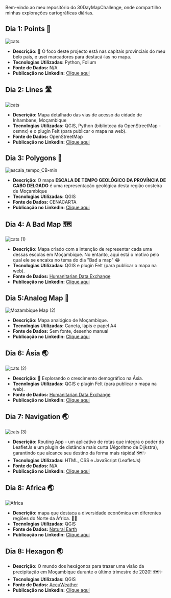 Bem-vindo ao meu repositório do 30DayMapChallenge, onde compartilho minhas explorações cartográficas diárias.

## Dia 1: Points 📍
![cats](https://github.com/fernandogomesfg/30DayMapChallenge/assets/59961857/9f341c15-18a5-4093-8bb0-72aa26e5c16a)
- **Descrição:** 📍 O foco deste projecto está nas capitais provinciais do meu belo país, e usei marcadores para destacá-las no mapa.
- **Tecnologias Utilizadas:** Python, Folium
- **Fonte de Dados:** N/A
- **Publicação no LinkedIn:** [Clique aqui](https://www.linkedin.com/posts/fernandogomesfg_30daymapchallenge-30daymapchallenge-python-activity-7127323769584394240-Irlc?utm_source=share&utm_medium=member_desktop)


## Dia 2: Lines 🛣️
![cats](https://github.com/fernandogomesfg/30DayMapChallenge/assets/59961857/e71b2357-86a7-4f31-bdf3-4cdbc82124b0)
- **Descrição:** Mapa detalhado das vias de acesso da cidade de Inhambane, Moçambique
- **Tecnologias Utilizadas:** QGIS, Python (biblioteca da OpenStreetMap - osmnx) e o plugin Felt (para publicar o mapa na web).
- **Fonte de Dados:** OpenStreetMap
- **Publicação no LinkedIn:** [Clique aqui](https://www.linkedin.com/posts/fernandogomesfg_30daymapchallenge-python-gis-activity-7127699313652043776-VU2C?utm_source=share&utm_medium=member_desktop)

## Dia 3: Polygons 📝
![escala_tempo_CB-min](https://github.com/fernandogomesfg/30DayMapChallenge/assets/59961857/628ad64c-8f78-4a3d-bb3b-40bb82904a28)
- **Descrição:** O mapa **ESCALA DE TEMPO GEOLÓGICO DA PROVÍNCIA DE CABO DELGADO** é uma representação geológica desta região costeira de Moçambique
- **Tecnologias Utilizadas:** QGIS
- **Fonte de Dados:** CENACARTA
- **Publicação no LinkedIn:** [Clique aqui](https://www.linkedin.com/posts/fernandogomesfg_gis-qgis-30daymapchallenge-activity-7127927750564200449-eurI?utm_source=share&utm_medium=member_desktop)


## Dia 4: A Bad Map 🗺️
![cats (1)](https://github.com/fernandogomesfg/30DayMapChallenge/assets/59961857/6f14642a-055f-44e5-ae5d-862cd1dd0f0d)
- **Descrição:**  Mapa criado com a intenção de representar cada uma dessas escolas em Moçambique. No entanto, aqui está o motivo pelo qual ele se encaixa no tema do dia "Bad a map" 😂
- **Tecnologias Utilizadas:** QGIS e plugin Felt (para publicar o mapa na web).
- **Fonte de Dados:** [Humanitarian Data Exchange](https://data.humdata.org/dataset/mozambique-school-data)
- **Publicação no LinkedIn:** [Clique aqui](https://www.linkedin.com/posts/fernandogomesfg_30daymapchallenge-sig-qgis-activity-7128290145857916929-oTIt?utm_source=share&utm_medium=member_desktop)


## Dia 5:Analog Map 📝
![Mozambique Map (2)](https://github.com/fernandogomesfg/30DayMapChallenge/assets/59961857/389eb08d-145f-449e-b7a1-da27db08e458)
- **Descrição:** Mapa analógico de Moçambique. 
- **Tecnologias Utilizadas:** Caneta, lápis e papel A4
- **Fonte de Dados:** Sem fonte, desenho manual
- **Publicação no LinkedIn:** [Clique aqui](https://www.linkedin.com/posts/fernandogomesfg_gis-sig-30daymapchallenge-activity-7128808825721122817-dB85?utm_source=share&utm_medium=member_desktop)


## Dia 6: Ásia 🌏
![cats (2)](https://github.com/fernandogomesfg/30DayMapChallenge/assets/59961857/a1c1659a-a8dc-404e-bc66-c40251d36ef7)
- **Descrição:** 🚀 Explorando o crescimento demográfico na Ásia.
- **Tecnologias Utilizadas:**  QGIS e plugin Felt (para publicar o mapa na web).
- **Fonte de Dados:** [Humanitarian Data Exchange](https://data.humdata.org/)
- **Publicação no LinkedIn:** [Clique aqui](https://www.linkedin.com/posts/fernandogomesfg_30daymapchallenge-gis-map-activity-7129176493586296832-QsBZ?utm_source=share&utm_medium=member_desktop)

## Dia 7: Navigation  🌏
![cats (3)](https://github.com/fernandogomesfg/30DayMapChallenge/assets/59961857/f93f696c-e716-425b-8cb6-b78aca843d54)
- **Descrição:** Routing App - um aplicativo de rotas que integra o poder do LeafletJs e um plugin de distância mais curta (Algoritmo de Dijkstra), garantindo que alcance seu destino da forma mais rápida! 🗺️✨
- **Tecnologias Utilizadas:**  HTML, CSS e JavaScript (LeafletJs)
- **Fonte de Dados:** N/A
- **Publicação no LinkedIn:** [Clique aqui](https://www.linkedin.com/posts/fernandogomesfg_30daymapchallenge-gis-leafletjs-activity-7129392407380418563-Q3-p?utm_source=share&utm_medium=member_desktop)

## Dia 8: Africa  🌏
![Africa](https://github.com/fernandogomesfg/30DayMapChallenge/assets/59961857/f938d83c-f546-447b-a9a2-cfe1f1da0b1c)
- **Descrição:**  mapa que destaca a diversidade econômica em diferentes regiões do Norte da África. 💸✨
- **Tecnologias Utilizadas:** QGIS
- **Fonte de Dados:** [Natural Earth](https://www.naturalearthdata.com/)
- **Publicação no LinkedIn:** [Clique aqui](https://www.linkedin.com/posts/fernandogomesfg_30daymapchallenge-africa-gis-activity-7129852916231761920-68Ny?utm_source=share&utm_medium=member_desktop)

## Dia 8: Hexagon  🌏

- **Descrição:**  O mundo dos hexágonos para trazer uma visão da precipitação em Moçambique durante o último trimestre de 2020! 🗺️✨
- **Tecnologias Utilizadas:** QGIS
- **Fonte de Dados:** [AccuWeather](https://www.accuweather.com/)
- **Publicação no LinkedIn:** [Clique aqui](https://www.linkedin.com/posts/fernandogomesfg_30daymapchallenge-gis-qgis-activity-7130471994151604224-bDBq?utm_source=share&utm_medium=member_desktop)


